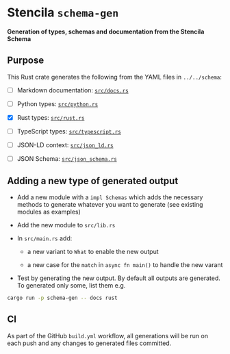 # Stencila `schema-gen`

**Generation of types, schemas and documentation from the Stencila Schema**

## Purpose

This Rust crate generates the following from the YAML files in `../../schema`:

  - [ ] Markdown documentation: [`src/docs.rs`](src/docs.rs)

  - [ ] Python types: [`src/python.rs`](src/python.rs)

  - [x] Rust types: [`src/rust.rs`](src/rust.rs)

  - [ ] TypeScript types: [`src/typescript.rs`](src/typescript.rs)

  - [ ] JSON-LD context: [`src/json_ld.rs`](src/json_ld.rs)

  - [ ] JSON Schema: [`src/json_schema.rs`](src/json_schema.rs)

## Adding a new type of generated output

- Add a new module with a `impl Schemas` which adds the necessary methods to generate whatever you want to generate (see existing modules as examples)

- Add the new module to `src/lib.rs`

- In `src/main.rs` add:

  - a new variant to `What` to enable the new output

  - a new case for the `match` in `async fn main()` to handle the new varant

- Test by generating the new output. By default all outputs are generated. To generated only some, list them e.g.

```sh
cargo run -p schema-gen -- docs rust
```

## CI

As part of the GitHub `build.yml` workflow, all generations will be run on each push and any changes to generated files committed.
